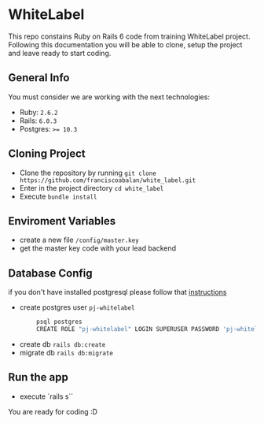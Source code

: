 # WhiteLabel
This repo constains Ruby on Rails 6 code from training WhiteLabel project.
Following this documentation you will be able to clone, setup the project and leave ready to start coding.

## General Info
You must consider we are working with the next technologies:
* Ruby: `2.6.2`
* Rails: `6.0.3`
* Postgres: `>= 10.3`

## Cloning Project
* Clone the repository by running `git clone https://github.com/franciscoabalan/white_label.git`
* Enter in the project directory `cd white_label`
* Execute `bundle install`

## Enviroment Variables
* create a new file `/config/master.key`
* get the master key code with your lead backend

## Database Config
if you don't have installed postgresql please follow that [instructions](https://www.robinwieruch.de/postgres-sql-macos-setup)

* create postgres user `pj-whitelabel`
```bash 
        psql postgres
        CREATE ROLE "pj-whitelabel" LOGIN SUPERUSER PASSWORD 'pj-whitelabel';
```
* create db `rails db:create`
* migrate db `rails db:migrate`

## Run the app
* execute `rails s``

You are ready for coding :D